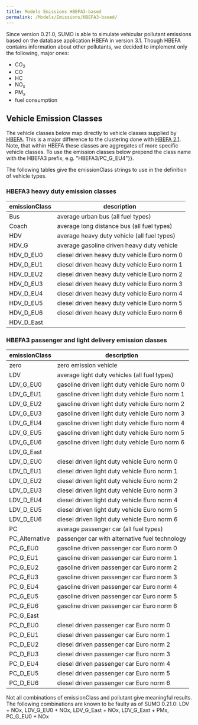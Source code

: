 ```yaml
---
title: Models Emissions HBEFA3-based
permalink: /Models/Emissions/HBEFA3-based/
---
```


Since version 0.21.0, SUMO is able to simulate vehicular pollutant
emissions based on the database application HBEFA in version 3.1. Though
HBEFA contains information about other pollutants, we decided to
implement only the following, major ones:

  - CO<sub>2</sub>
  - CO
  - HC
  - NO<sub>x</sub>
  - PM<sub>x</sub>
  - fuel consumption

## Vehicle Emission Classes

The vehicle classes below map directly to vehicle classes supplied by
[HBEFA](http://www.hbefa.net/). This is a major difference to the
clustering done with [HBEFA
2.1](Models/Emissions/HBEFA-based.md). Note, that within HBEFA
these classes are aggregates of more specific vehicle classes. To use
the emission classes below prepend the class name with the HBEFA3
prefix, e.g. "HBEFA3/PC_G_EU4"}}.

The following tables give the emissionClass strings to use in the
definition of vehicle types.

### HBEFA3 heavy duty emission classes

| emissionClass | description                                  |
| ------------- | -------------------------------------------- |
| Bus           | average urban bus (all fuel types)           |
| Coach         | average long distance bus (all fuel types)   |
| HDV           | average heavy duty vehicle (all fuel types)  |
| HDV_G        | average gasoline driven heavy duty vehicle   |
| HDV_D_EU0   | diesel driven heavy duty vehicle Euro norm 0 |
| HDV_D_EU1   | diesel driven heavy duty vehicle Euro norm 1 |
| HDV_D_EU2   | diesel driven heavy duty vehicle Euro norm 2 |
| HDV_D_EU3   | diesel driven heavy duty vehicle Euro norm 3 |
| HDV_D_EU4   | diesel driven heavy duty vehicle Euro norm 4 |
| HDV_D_EU5   | diesel driven heavy duty vehicle Euro norm 5 |
| HDV_D_EU6   | diesel driven heavy duty vehicle Euro norm 6 |
| HDV_D_East  |                                              |

### HBEFA3 passenger and light delivery emission classes

| emissionClass   | description                                    |
| --------------- | ---------------------------------------------- |
| zero            | zero emission vehicle                          |
| LDV             | average light duty vehicles (all fuel types)   |
| LDV_G_EU0     | gasoline driven light duty vehicle Euro norm 0 |
| LDV_G_EU1     | gasoline driven light duty vehicle Euro norm 1 |
| LDV_G_EU2     | gasoline driven light duty vehicle Euro norm 2 |
| LDV_G_EU3     | gasoline driven light duty vehicle Euro norm 3 |
| LDV_G_EU4     | gasoline driven light duty vehicle Euro norm 4 |
| LDV_G_EU5     | gasoline driven light duty vehicle Euro norm 5 |
| LDV_G_EU6     | gasoline driven light duty vehicle Euro norm 6 |
| LDV_G_East    |                                                |
| LDV_D_EU0     | diesel driven light duty vehicle Euro norm 0   |
| LDV_D_EU1     | diesel driven light duty vehicle Euro norm 1   |
| LDV_D_EU2     | diesel driven light duty vehicle Euro norm 2   |
| LDV_D_EU3     | diesel driven light duty vehicle Euro norm 3   |
| LDV_D_EU4     | diesel driven light duty vehicle Euro norm 4   |
| LDV_D_EU5     | diesel driven light duty vehicle Euro norm 5   |
| LDV_D_EU6     | diesel driven light duty vehicle Euro norm 6   |
| PC              | average passenger car (all fuel types)         |
| PC_Alternative | passenger car with alternative fuel technology |
| PC_G_EU0      | gasoline driven passenger car Euro norm 0      |
| PC_G_EU1      | gasoline driven passenger car Euro norm 1      |
| PC_G_EU2      | gasoline driven passenger car Euro norm 2      |
| PC_G_EU3      | gasoline driven passenger car Euro norm 3      |
| PC_G_EU4      | gasoline driven passenger car Euro norm 4      |
| PC_G_EU5      | gasoline driven passenger car Euro norm 5      |
| PC_G_EU6      | gasoline driven passenger car Euro norm 6      |
| PC_G_East     |                                                |
| PC_D_EU0      | diesel driven passenger car Euro norm 0        |
| PC_D_EU1      | diesel driven passenger car Euro norm 1        |
| PC_D_EU2      | diesel driven passenger car Euro norm 2        |
| PC_D_EU3      | diesel driven passenger car Euro norm 3        |
| PC_D_EU4      | diesel driven passenger car Euro norm 4        |
| PC_D_EU5      | diesel driven passenger car Euro norm 5        |
| PC_D_EU6      | diesel driven passenger car Euro norm 6        |

Not all combinations of emissionClass and pollutant give meaningful
results. The following combinations are known to be faulty as of SUMO
0.21.0: LDV + NOx, LDV_G_EU0 + NOx, LDV_G_East + NOx, LDV_G_East +
PMx, PC_G_EU0 + NOx